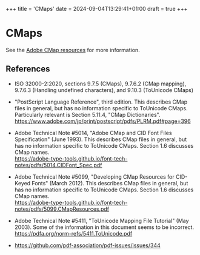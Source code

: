 +++
title = 'CMaps'
date = 2024-09-04T13:29:41+01:00
draft = true
+++

# CMaps

See the
[Adobe CMap resources](https://github.com/adobe-type-tools/cmap-resources/)
for more information.


## References

- ISO 32000-2:2020,
  sections 9.7.5 (CMaps), 9.7.6.2 (CMap mapping), 9.7.6.3 (Handling undefined characters),
  and 9.10.3 (ToUnicode CMaps)

- "PostScript Language Reference", third edition.
  This describes CMap files in general, but has no information specific to ToUnicode CMaps.
  Particularly relevant is Section 5.11.4, "CMap Dictionaries".
  https://www.adobe.com/jp/print/postscript/pdfs/PLRM.pdf#page=396

- Adobe Technical Note #5014, "Adobe CMap and CID Font Files Specification" (June 1993).
  This describes CMap files in general, but has no information specific to ToUnicode CMaps.
  Section 1.6 discusses CMap names.\
  https://adobe-type-tools.github.io/font-tech-notes/pdfs/5014.CIDFont_Spec.pdf

- Adobe Technical Note #5099, "Developing CMap Resources for CID-Keyed Fonts" (March 2012).
  This describes CMap files in general, but has no information specific to ToUnicode CMaps.
  Section 1.6 discusses CMap names.\
  https://adobe-type-tools.github.io/font-tech-notes/pdfs/5099.CMapResources.pdf

- Adobe Technical Note #5411, "ToUnicode Mapping File Tutorial" (May 2003).
  Some of the information in this document seems to be incorrect.\
  https://pdfa.org/norm-refs/5411.ToUnicode.pdf

- https://github.com/pdf-association/pdf-issues/issues/344
